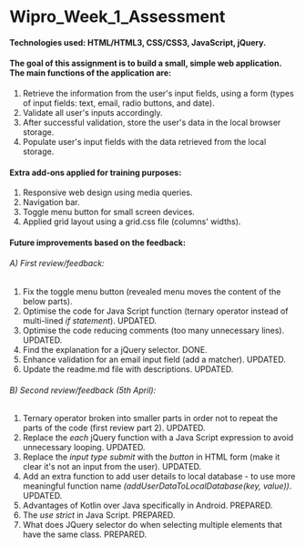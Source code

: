 # Wipro_Week_1_Assessment

#### Technologies used: HTML/HTML3, CSS/CSS3, JavaScript, jQuery.

#### The goal of this assignment is to build a small, simple web application. The main functions of the application are:
1. Retrieve the information from the user's input fields, using a form (types of input fields: text, email, radio buttons, and date).
2. Validate all user's inputs accordingly.
3. After successful validation, store the user's data in the local browser storage.
4. Populate user's input fields with the data retrieved from the local storage.

#### Extra add-ons applied for training purposes:
1. Responsive web design using media queries.
2. Navigation bar.
3. Toggle menu button for small screen devices.
4. Applied grid layout using a grid.css file (columns' widths).

#### Future improvements based on the feedback:
###### A) First review/feedback:
1. Fix the toggle menu button (revealed menu moves the content of the below parts).
2. Optimise the code for Java Script function (ternary operator instead of multi-lined *if statement*). UPDATED.
3. Optimise the code reducing comments (too many unnecessary lines). UPDATED.
4. Find the explanation for a jQuery selector. DONE.
5. Enhance validation for an email input field (add a matcher). UPDATED.
6. Update the readme.md file with descriptions. UPDATED.
###### B) Second review/feedback (5th April):
1. Ternary operator broken into smaller parts in order not to repeat the parts of the code (first review part 2). UPDATED.
2. Replace the *each* jQuery function with a Java Script expression to avoid unnecessary looping. UPDATED.
3. Replace the *input type submit* with the *button* in HTML form (make it clear it's not an input from the user). UPDATED.
4. Add an extra function to add user details to local database - to use more meaningful function name *(addUserDataToLocalDatabase(key, value))*. UPDATED.
5. Advantages of Kotlin over Java specifically in Android. PREPARED.
6. The *use strict* in Java Script. PREPARED.
7. What does JQuery selector do when selecting multiple elements that have the same class. PREPARED.
